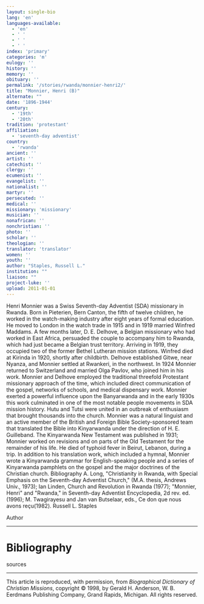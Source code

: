 ```yaml
---
layout: single-bio
lang: 'en'
languages-available:
  - 'en'
  - ' '
  - ' '
  - ' '
index: 'primary'
categories: 'm'
eulogy: ''
history: ''
memory: ''
obituary: ''
permalink: '/stories/rwanda/monnier-henri2/'
title: "Monnier, Henri (B)"
alternate: ""
date: '1896-1944'
century:
  - '19th'
  - '20th'
tradition: 'protestant'
affiliation:
  - 'seventh-day adventist'
country:
  - 'rwanda'
ancient: ''
artist: ''
catechist: ''
clergy: ''
ecumenist: ''
evangelist: ''
nationalist: ''
martyr: ''
persecuted: ''
medical: ''
missionary: 'missionary'
musician: ''
nonafrican: ''
nonchristian: ''
photo: ''
scholar: ''
theologian: ''
translator: 'translator'
women: ''
youth: ''
author: "Staples, Russell L."
institution: ""
liaison: ""
project-luke: ''
upload: 2011-01-01
---
```




Henri Monnier was a Swiss Seventh-day Adventist (SDA) missionary
in Rwanda. Born in Pieterien, Bern Canton, the fifth of twelve
children, he worked in the watch-making industry after eight
years of formal education. He moved to London in the watch
trade in 1915 and in 1919 married Winfred Maddams. A few months
later, D. E. Delhove, a Belgian
missionary who had worked in East Africa, persuaded the couple
to accompany him to Rwanda, which had just became a Belgian
trust territory. Arriving in 1919, they occupied two of the
former Bethel Lutheran mission stations. Winfred died at Kirinda
in 1920, shortly after childbirth. Delhove established Gitwe,
near Nyanza, and Monnier settled at Rwankeri, in the northwest.
In 1924 Monnier returned to Switzerland and married Olga Pavlov,
who joined him in his work. Monnier and Delhove employed the
traditional threefold Protestant missionary approach of the
time, which included direct communication of the gospel, networks
of schools, and medical dispensary work. Monnier exerted a
powerful influence upon the Banyarwanda and in the early 1930s
this work culminated in one of the most notable people movements
in SDA mission history. Hutu and Tutsi were united in an outbreak
of enthusiasm that brought thousands into the church. Monnier
was a natural linguist and an active member of the British
and Foreign Bible Society-sponsored team that translated the
Bible into Kinyarwanda under the direction of H. E. Guilleband.
The Kinyarwanda New Testament was published in 1931; Monnier
worked on revisions and on parts of the Old Testament for
the remainder of his life. He died of typhoid fever in Beirut,
Lebanon, during a trip. In addition to his translation work,
which included a hymnal, Monnier wrote a Kinyarwanda grammar
for English-speaking people and a series of Kinyarwanda pamphlets
on the gospel and the major doctrines of the Christian church.
Bibliography A. Long, "Christianity in Rwanda, with Special
Emphasis on the Seventh-day Adventist Church," (M.A. thesis,
Andrews Univ., 1973); Ian Linden, Church and Revolution in
Rwanda (1977); "Monnier, Henri" and "Rwanda," in Seventh-day
Adventist Encyclopedia, 2d rev. ed. (1996); M. Twagirayesu
and Jan van Butselaar, eds., Ce don que nous avons reçu(1982).
Russell L. Staples

Author

---

# Bibliography

sources

---

This article is reproduced, with permission, from *Biographical Dictionary of Christian Missions*, copyright © 1998, by Gerald H. Anderson, W. B. Eerdmans Publishing Company, Grand Rapids, Michigan. All rights reserved.

